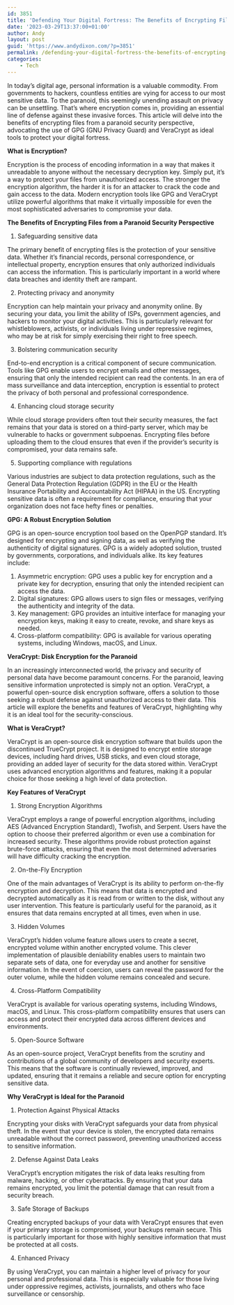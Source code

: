 ```yaml
---
id: 3851
title: 'Defending Your Digital Fortress: The Benefits of Encrypting Files with GPG and VeraCrypt for the Paranoid'
date: '2023-03-29T13:37:00+01:00'
author: Andy
layout: post
guid: 'https://www.andydixon.com/?p=3851'
permalink: /defending-your-digital-fortress-the-benefits-of-encrypting-files-with-gpg-and-veracrypt-for-the-paranoid/
categories:
    - Tech
---
```


In today’s digital age, personal information is a valuable commodity. From governments to hackers, countless entities are vying for access to our most sensitive data. To the paranoid, this seemingly unending assault on privacy can be unsettling. That’s where encryption comes in, providing an essential line of defense against these invasive forces. This article will delve into the benefits of encrypting files from a paranoid security perspective, advocating the use of GPG (GNU Privacy Guard) and VeraCrypt as ideal tools to protect your digital fortress.

**What is Encryption?**

Encryption is the process of encoding information in a way that makes it unreadable to anyone without the necessary decryption key. Simply put, it’s a way to protect your files from unauthorized access. The stronger the encryption algorithm, the harder it is for an attacker to crack the code and gain access to the data. Modern encryption tools like GPG and VeraCrypt utilize powerful algorithms that make it virtually impossible for even the most sophisticated adversaries to compromise your data.

**The Benefits of Encrypting Files from a Paranoid Security Perspective**

1. Safeguarding sensitive data

The primary benefit of encrypting files is the protection of your sensitive data. Whether it’s financial records, personal correspondence, or intellectual property, encryption ensures that only authorized individuals can access the information. This is particularly important in a world where data breaches and identity theft are rampant.

2. Protecting privacy and anonymity

Encryption can help maintain your privacy and anonymity online. By securing your data, you limit the ability of ISPs, government agencies, and hackers to monitor your digital activities. This is particularly relevant for whistleblowers, activists, or individuals living under repressive regimes, who may be at risk for simply exercising their right to free speech.

3. Bolstering communication security

End-to-end encryption is a critical component of secure communication. Tools like GPG enable users to encrypt emails and other messages, ensuring that only the intended recipient can read the contents. In an era of mass surveillance and data interception, encryption is essential to protect the privacy of both personal and professional correspondence.

4. Enhancing cloud storage security

While cloud storage providers often tout their security measures, the fact remains that your data is stored on a third-party server, which may be vulnerable to hacks or government subpoenas. Encrypting files before uploading them to the cloud ensures that even if the provider’s security is compromised, your data remains safe.

5. Supporting compliance with regulations

Various industries are subject to data protection regulations, such as the General Data Protection Regulation (GDPR) in the EU or the Health Insurance Portability and Accountability Act (HIPAA) in the US. Encrypting sensitive data is often a requirement for compliance, ensuring that your organization does not face hefty fines or penalties.

**GPG: A Robust Encryption Solution**

GPG is an open-source encryption tool based on the OpenPGP standard. It’s designed for encrypting and signing data, as well as verifying the authenticity of digital signatures. GPG is a widely adopted solution, trusted by governments, corporations, and individuals alike. Its key features include:

1. Asymmetric encryption: GPG uses a public key for encryption and a private key for decryption, ensuring that only the intended recipient can access the data.
2. Digital signatures: GPG allows users to sign files or messages, verifying the authenticity and integrity of the data.
3. Key management: GPG provides an intuitive interface for managing your encryption keys, making it easy to create, revoke, and share keys as needed.
4. Cross-platform compatibility: GPG is available for various operating systems, including Windows, macOS, and Linux.

**VeraCrypt: Disk Encryption for the Paranoid**

In an increasingly interconnected world, the privacy and security of personal data have become paramount concerns. For the paranoid, leaving sensitive information unprotected is simply not an option. VeraCrypt, a powerful open-source disk encryption software, offers a solution to those seeking a robust defense against unauthorized access to their data. This article will explore the benefits and features of VeraCrypt, highlighting why it is an ideal tool for the security-conscious.

**What is VeraCrypt?**

VeraCrypt is an open-source disk encryption software that builds upon the discontinued TrueCrypt project. It is designed to encrypt entire storage devices, including hard drives, USB sticks, and even cloud storage, providing an added layer of security for the data stored within. VeraCrypt uses advanced encryption algorithms and features, making it a popular choice for those seeking a high level of data protection.

**Key Features of VeraCrypt**

1. Strong Encryption Algorithms

VeraCrypt employs a range of powerful encryption algorithms, including AES (Advanced Encryption Standard), Twofish, and Serpent. Users have the option to choose their preferred algorithm or even use a combination for increased security. These algorithms provide robust protection against brute-force attacks, ensuring that even the most determined adversaries will have difficulty cracking the encryption.

2. On-the-Fly Encryption

One of the main advantages of VeraCrypt is its ability to perform on-the-fly encryption and decryption. This means that data is encrypted and decrypted automatically as it is read from or written to the disk, without any user intervention. This feature is particularly useful for the paranoid, as it ensures that data remains encrypted at all times, even when in use.

3. Hidden Volumes

VeraCrypt’s hidden volume feature allows users to create a secret, encrypted volume within another encrypted volume. This clever implementation of plausible deniability enables users to maintain two separate sets of data, one for everyday use and another for sensitive information. In the event of coercion, users can reveal the password for the outer volume, while the hidden volume remains concealed and secure.

4. Cross-Platform Compatibility

VeraCrypt is available for various operating systems, including Windows, macOS, and Linux. This cross-platform compatibility ensures that users can access and protect their encrypted data across different devices and environments.

5. Open-Source Software

As an open-source project, VeraCrypt benefits from the scrutiny and contributions of a global community of developers and security experts. This means that the software is continually reviewed, improved, and updated, ensuring that it remains a reliable and secure option for encrypting sensitive data.

**Why VeraCrypt is Ideal for the Paranoid**

1. Protection Against Physical Attacks

Encrypting your disks with VeraCrypt safeguards your data from physical theft. In the event that your device is stolen, the encrypted data remains unreadable without the correct password, preventing unauthorized access to sensitive information.

2. Defense Against Data Leaks

VeraCrypt’s encryption mitigates the risk of data leaks resulting from malware, hacking, or other cyberattacks. By ensuring that your data remains encrypted, you limit the potential damage that can result from a security breach.

3. Safe Storage of Backups

Creating encrypted backups of your data with VeraCrypt ensures that even if your primary storage is compromised, your backups remain secure. This is particularly important for those with highly sensitive information that must be protected at all costs.

4. Enhanced Privacy

By using VeraCrypt, you can maintain a higher level of privacy for your personal and professional data. This is especially valuable for those living under oppressive regimes, activists, journalists, and others who face surveillance or censorship.